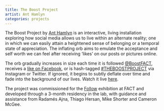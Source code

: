 ```yaml
---
title: The Boost Project
artist: Ant Hamlyn
categories: projects
---
```

The Boost Project by [Ant Hamlyn](http://anthamlyn.co.uk/) is an interactive, living installation exploring how social media allows us to live within an alternate reality; one in which we can easily attain a heightened sense of belonging or a temporal state of appreciation. The inflating orb aims to emulate the acceptance and self worth we can feel after receiving ‘likes’ on our posts or pictures online.

The orb gradually increases in size each time it is followed [@BoostFACT](https://twitter.com/BoostFACT), receives a [like on Facebook](https://www.facebook.com/THEBOOSTPROJECT2015), or is hash-tagged [#THEBOOSTPROJECT](https://www.instagram.com/explore/tags/theboostproject/) via Instagram or Twitter. If ignored, it begins to subtly deflate over time and fade into the background of our lives. Watch it live [here](http://theboostproject.biz).

The project was commissioned for the [Follow](http://www.fact.co.uk/projects/follow.aspx) exhibition at FACT and developed through a 3-month residency in the lab, with guidance and assistance from Radamés Ajna, Thiago Hersan, Mike Shorter and Cameron McGee.

<img class="ngg_displayed_gallery mceItem" src="http://flab.space/nextgen-attach_to_post/preview/id--497" alt="" data-mce-placeholder="1" />
